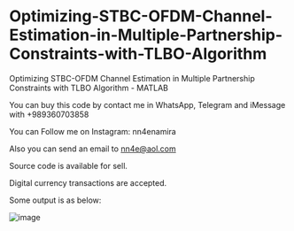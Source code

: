 # Optimizing-STBC-OFDM-Channel-Estimation-in-Multiple-Partnership-Constraints-with-TLBO-Algorithm
Optimizing STBC-OFDM Channel Estimation in Multiple Partnership Constraints with TLBO Algorithm - MATLAB

You can buy this code by contact me in WhatsApp, Telegram and iMessage with +989360703858

You can Follow me on Instagram: nn4enamira

Also you can send an email to nn4e@aol.com

Source code is available for sell.

Digital currency transactions are accepted.

Some output is as below:

![image](https://github.com/user-attachments/assets/cb87b478-33a4-4350-80bb-2cbeb78dcc7c)

